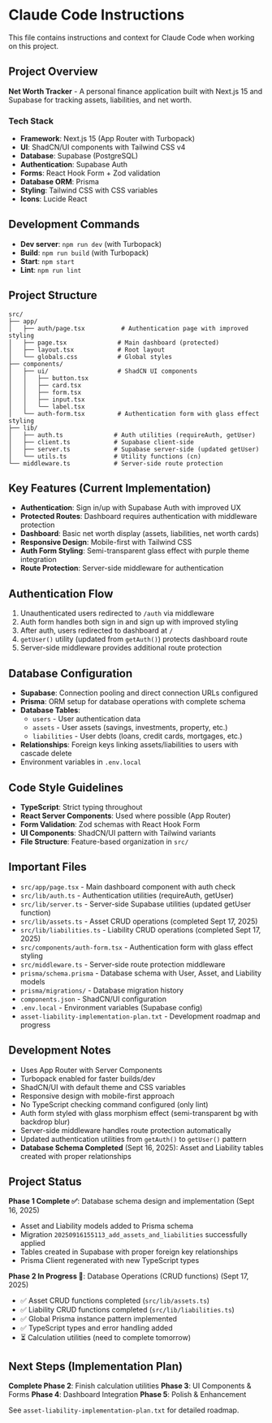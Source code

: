 # Claude Code Instructions

This file contains instructions and context for Claude Code when working on this project.

## Project Overview
**Net Worth Tracker** - A personal finance application built with Next.js 15 and Supabase for tracking assets, liabilities, and net worth.

### Tech Stack
- **Framework**: Next.js 15 (App Router with Turbopack)
- **UI**: ShadCN/UI components with Tailwind CSS v4
- **Database**: Supabase (PostgreSQL)
- **Authentication**: Supabase Auth
- **Forms**: React Hook Form + Zod validation
- **Database ORM**: Prisma
- **Styling**: Tailwind CSS with CSS variables
- **Icons**: Lucide React

## Development Commands
- **Dev server**: `npm run dev` (with Turbopack)
- **Build**: `npm run build` (with Turbopack)
- **Start**: `npm start`
- **Lint**: `npm run lint`

## Project Structure
```
src/
├── app/
│   ├── auth/page.tsx          # Authentication page with improved styling
│   ├── page.tsx              # Main dashboard (protected)
│   ├── layout.tsx            # Root layout
│   └── globals.css           # Global styles
├── components/
│   ├── ui/                   # ShadCN UI components
│   │   ├── button.tsx
│   │   ├── card.tsx
│   │   ├── form.tsx
│   │   ├── input.tsx
│   │   └── label.tsx
│   └── auth-form.tsx         # Authentication form with glass effect styling
├── lib/
│   ├── auth.ts              # Auth utilities (requireAuth, getUser)
│   ├── client.ts            # Supabase client-side
│   ├── server.ts            # Supabase server-side (updated getUser)
│   └── utils.ts             # Utility functions (cn)
└── middleware.ts            # Server-side route protection
```

## Key Features (Current Implementation)
- **Authentication**: Sign in/up with Supabase Auth with improved UX
- **Protected Routes**: Dashboard requires authentication with middleware protection
- **Dashboard**: Basic net worth display (assets, liabilities, net worth cards)
- **Responsive Design**: Mobile-first with Tailwind CSS
- **Auth Form Styling**: Semi-transparent glass effect with purple theme integration
- **Route Protection**: Server-side middleware for authentication

## Authentication Flow
1. Unauthenticated users redirected to `/auth` via middleware
2. Auth form handles both sign in and sign up with improved styling
3. After auth, users redirected to dashboard at `/`
4. `getUser()` utility (updated from `getAuth()`) protects dashboard route
5. Server-side middleware provides additional route protection

## Database Configuration
- **Supabase**: Connection pooling and direct connection URLs configured
- **Prisma**: ORM setup for database operations with complete schema
- **Database Tables**:
  - `users` - User authentication data
  - `assets` - User assets (savings, investments, property, etc.)
  - `liabilities` - User debts (loans, credit cards, mortgages, etc.)
- **Relationships**: Foreign keys linking assets/liabilities to users with cascade delete
- Environment variables in `.env.local`

## Code Style Guidelines
- **TypeScript**: Strict typing throughout
- **React Server Components**: Used where possible (App Router)
- **Form Validation**: Zod schemas with React Hook Form
- **UI Components**: ShadCN/UI pattern with Tailwind variants
- **File Structure**: Feature-based organization in `src/`

## Important Files
- `src/app/page.tsx` - Main dashboard component with auth check
- `src/lib/auth.ts` - Authentication utilities (requireAuth, getUser)
- `src/lib/server.ts` - Server-side Supabase utilities (updated getUser function)
- `src/lib/assets.ts` - Asset CRUD operations (completed Sept 17, 2025)
- `src/lib/liabilities.ts` - Liability CRUD operations (completed Sept 17, 2025)
- `src/components/auth-form.tsx` - Authentication form with glass effect styling
- `src/middleware.ts` - Server-side route protection middleware
- `prisma/schema.prisma` - Database schema with User, Asset, and Liability models
- `prisma/migrations/` - Database migration history
- `components.json` - ShadCN/UI configuration
- `.env.local` - Environment variables (Supabase config)
- `asset-liability-implementation-plan.txt` - Development roadmap and progress

## Development Notes
- Uses App Router with Server Components
- Turbopack enabled for faster builds/dev
- ShadCN/UI with default theme and CSS variables
- Responsive design with mobile-first approach
- No TypeScript checking command configured (only lint)
- Auth form styled with glass morphism effect (semi-transparent bg with backdrop blur)
- Server-side middleware handles route protection automatically
- Updated authentication utilities from `getAuth()` to `getUser()` pattern
- **Database Schema Completed** (Sept 16, 2025): Asset and Liability tables created with proper relationships

## Project Status
**Phase 1 Complete ✅**: Database schema design and implementation (Sept 16, 2025)
- Asset and Liability models added to Prisma schema
- Migration `20250916155113_add_assets_and_liabilities` successfully applied
- Tables created in Supabase with proper foreign key relationships
- Prisma Client regenerated with new TypeScript types

**Phase 2 In Progress 🔄**: Database Operations (CRUD functions) (Sept 17, 2025)
- ✅ Asset CRUD functions completed (`src/lib/assets.ts`)
- ✅ Liability CRUD functions completed (`src/lib/liabilities.ts`)
- ✅ Global Prisma instance pattern implemented
- ✅ TypeScript types and error handling added
- ⏳ Calculation utilities (need to complete tomorrow)

## Next Steps (Implementation Plan)
**Complete Phase 2**: Finish calculation utilities
**Phase 3**: UI Components & Forms
**Phase 4**: Dashboard Integration
**Phase 5**: Polish & Enhancement

See `asset-liability-implementation-plan.txt` for detailed roadmap.